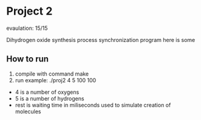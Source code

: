 # Project 2

evaulation: 15/15

Dihydrogen oxide synthesis process synchronization program
here is some 

## How to run
1. compile with command make
2. run example: ./proj2 4 5 100 100
- 4 is a number of oxygens
- 5 is a number of hydrogens
- rest is waiting time in miliseconds used to simulate creation of molecules



